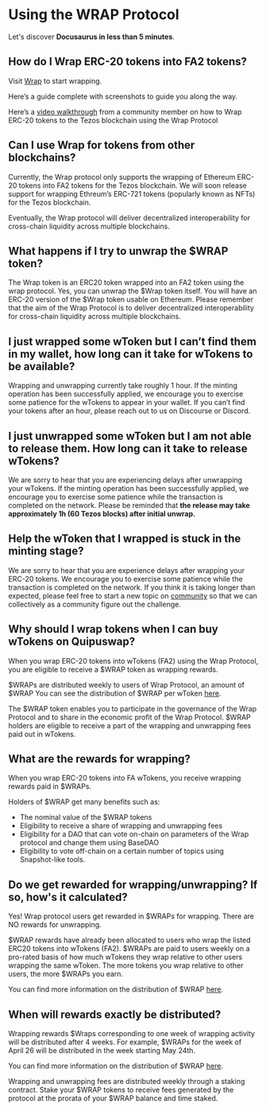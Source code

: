 # Using the WRAP Protocol

Let's discover **Docusaurus in less than 5 minutes**.

## How do I Wrap ERC-20 tokens into FA2 tokens?

Visit [Wrap](https://app.tzwrap.com/wrap) to start wrapping.

Here’s a guide complete with screenshots to guide you along the way.

Here’s a [video walkthrough](https://www.youtube.com/watch?v=8LpKhUoHNnw) from a community member on how to Wrap ERC-20 tokens to the Tezos blockchain using the Wrap Protocol


## Can I use Wrap for tokens from other blockchains?

Currently, the Wrap protocol only supports the wrapping of Ethereum ERC-20 tokens into FA2 tokens for the Tezos blockchain. We will soon release support for wrapping Ethreum’s ERC-721 tokens (popularly known as NFTs) for the Tezos blockchain.

Eventually, the Wrap protocol will deliver decentralized interoperability for cross-chain liquidity across multiple blockchains.

## What happens if I try to unwrap the $WRAP token?

The Wrap token is an ERC20 token wrapped into an FA2 token using the wrap protocol. Yes, you can unwrap the $Wrap token itself. You will have an ERC-20 version of the $Wrap token usable on Ethereum. Please remember that the aim of the Wrap Protocol is to deliver decentralized interoperability for cross-chain liquidity across multiple blockchains.

## I just wrapped some wToken but I can’t find them in my wallet, how long can it take for wTokens to be available?

Wrapping and unwrapping currently take roughly 1 hour.  If the minting operation has been successfully applied, we encourage you to exercise some patience for the wTokens to appear in your wallet. If you can’t find your tokens after an hour, please reach out to us on Discourse or Discord.

## I just unwrapped some wToken but I am not able to release them. How long can it take to release wTokens? 

We are sorry to hear that you are experiencing delays after unwrapping your wTokens. If the minting operation has been successfully applied, we encourage you to exercise some patience while the transaction is completed on the network. Please be reminded that **the release may take approximately 1h (60 Tezos blocks) after initial unwrap.**

## Help the wToken that I wrapped is stuck in the minting stage?

We are sorry to hear that you are experience delays after wrapping your ERC-20 tokens. We encourage you to exercise some patience while the transaction is completed on the network. If you think it is taking longer than expected, please feel free to start a new topic on [community](https://community.benderlabs.io) so that we can collectively as a community figure out the challenge.

## Why should I wrap tokens when I can buy wTokens on Quipuswap?

When you wrap ERC-20 tokens into wTokens (FA2) using the Wrap Protocol, you are eligible to receive a $WRAP token as wrapping rewards.

$WRAPs are distributed weekly to users of Wrap Protocol, an amount of $WRAP You can see the distribution of $WRAP per wToken [here](https://docs.google.com/spreadsheets/d/1jvORLOP2sdbYwmwhMrRcMNYC8QAVoi0nDuAAkQnEszk/edit#gid=0). 

The $WRAP token enables you to participate in the governance of the Wrap Protocol and to share in the economic profit of the Wrap Protocol. $WRAP holders are eligible to receive a part of the wrapping and unwrapping fees paid out in wTokens.

## What are the rewards for wrapping?

When you wrap ERC-20 tokens into FA wTokens, you receive wrapping rewards paid in $WRAPs.

Holders of $WRAP get many benefits such as:

- The nominal value of the $WRAP tokens
- Eligibility to receive a share of wrapping and unwrapping fees
- Eligibility for a DAO that can vote on-chain on parameters of the Wrap protocol and change them using BaseDAO
- Eligibility to vote off-chain on a certain number of topics using Snapshot-like tools.

## Do we get rewarded for wrapping/unwrapping? If so, how's it calculated? 

Yes! Wrap protocol users get rewarded in $WRAPs for wrapping.
There are NO rewards for unwrapping. 

$WRAP rewards have already been allocated to users who wrap the listed ERC20 tokens into wTokens (FA2). $WRAPs are paid to users weekly on a pro-rated basis of how much wTokens they wrap relative to other users wrapping the same wToken. The more tokens you wrap relative to other users, the more $WRAPs you earn. 

You can find more information on the distribution of $WRAP [here](https://docs.google.com/spreadsheets/d/1jvORLOP2sdbYwmwhMrRcMNYC8QAVoi0nDuAAkQnEszk/edit#gid=874295553). 

## When will rewards exactly be distributed?

Wrapping rewards $Wraps corresponding to one week of wrapping activity will be distributed after 4 weeks. For example, $WRAPs for the week of April 26 will be distributed in the week starting May 24th. 

You can find more information on the distribution of $WRAP [here](https://docs.google.com/spreadsheets/d/1jvORLOP2sdbYwmwhMrRcMNYC8QAVoi0nDuAAkQnEszk/edit#gid=874295553). 

Wrapping and unwrapping fees are distributed weekly through a staking contract. Stake your $WRAP tokens to receive fees generated by the protocol at the prorata of your $WRAP balance and time staked.

